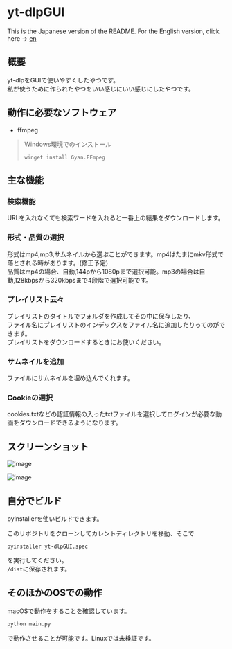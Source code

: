 # yt-dlpGUI

This is the Japanese version of the README. For the English version, click here → [en](README.en.md)

## 概要
yt-dlpをGUIで使いやすくしたやつです。  
私が使うために作られたやつをいい感じにいい感じにしたやつです。

## 動作に必要なソフトウェア
- ffmpeg

> Windows環境でのインストール
> ```bash:ターミナル
> winget install Gyan.FFmpeg
> ```

## 主な機能
### 検索機能
URLを入れなくても検索ワードを入れると一番上の結果をダウンロードします。

### 形式・品質の選択
形式はmp4,mp3,サムネイルから選ぶことができます。mp4はたまにmkv形式で落とされる時があります。(修正予定)  
品質はmp4の場合、自動,144pから1080pまで選択可能。mp3の場合は自動,128kbpsから320kbpsまで4段階で選択可能です。

### プレイリスト云々
プレイリストのタイトルでフォルダを作成してその中に保存したり、  
ファイル名にプレイリストのインデックスをファイル名に追加したりってのができます。  
プレイリストをダウンロードするときにお使いください。

### サムネイルを追加
ファイルにサムネイルを埋め込んでくれます。

### Cookieの選択
cookies.txtなどの認証情報の入ったtxtファイルを選択してログインが必要な動画をダウンロードできるようになります。

## スクリーンショット

![image](https://github.com/user-attachments/assets/41a929f1-b9e3-497f-afb4-3335e6de8198)

![image](https://github.com/user-attachments/assets/239eef17-f7b3-4133-89bb-ff72e0d44a2e)

## 自分でビルド
pyinstallerを使いビルドできます。

このリポジトリをクローンしてカレントディレクトリを移動、そこで
```bash:
pyinstaller yt-dlpGUI.spec
```

を実行してください。  
`/dist`に保存されます。

## そのほかのOSでの動作
macOSで動作をすることを確認しています。  
```bash
python main.py
```
で動作させることが可能です。Linuxでは未検証です。
